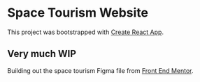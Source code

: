 # Space Tourism Website

This project was bootstrapped with [Create React App](https://github.com/facebook/create-react-app).

## Very much WIP

Building out the space tourism Figma file from [Front End Mentor](https://www.frontendmentor.io/). 